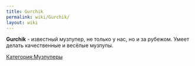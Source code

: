 ```yaml
---
title: Gurchik
permalink: wiki/Gurchik/
layout: wiki
---
```


**Gurchik** - известный музпупер, не только у нас, но и за рубежом.
Умеет делать качественные и весёлые музпупы.

[Категория:Музпуперы](Категория:Музпуперы "wikilink")
